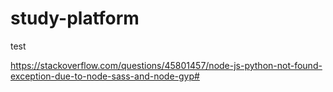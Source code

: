 # study-platform

test

https://stackoverflow.com/questions/45801457/node-js-python-not-found-exception-due-to-node-sass-and-node-gyp#
